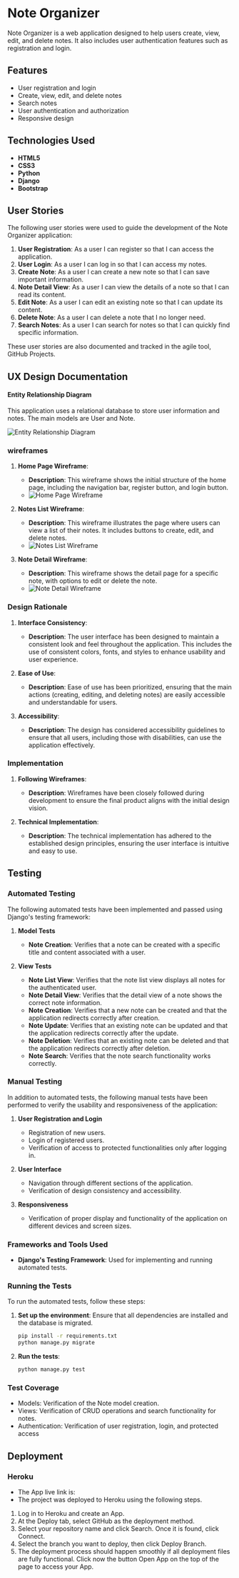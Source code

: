 # Note Organizer

Note Organizer is a web application designed to help users create, view, edit, and delete notes. It also includes user authentication features such as registration and login.

## Features
- User registration and login
- Create, view, edit, and delete notes
- Search notes
- User authentication and authorization
- Responsive design

## Technologies Used

- **HTML5**
- **CSS3**
- **Python**
- **Django**
- **Bootstrap**

## User Stories
The following user stories were used to guide the development of the Note Organizer application:

1. **User Registration**: As a user I can register so that I can access the application.
2. **User Login**: As a user I can log in so that I can access my notes.
3. **Create Note**: As a user I can create a new note so that I can save important information.
4. **Note Detail View**: As a user I can view the details of a note so that I can read its content.
5. **Edit Note**: As a user I can edit an existing note so that I can update its content.
6. **Delete Note**: As a user I can delete a note that I no longer need.
7. **Search Notes**: As a user I can search for notes so that I can quickly find specific information.

These user stories are also documented and tracked in the agile tool, GitHub Projects.

## UX Design Documentation
#### Entity Relationship Diagram
This application uses a relational database to store user information and notes. The main models are User and Note.

![Entity Relationship Diagram]()

### wireframes
1. **Home Page Wireframe**:
    - **Description**: This wireframe shows the initial structure of the home page, including the navigation bar, register button, and login button.
    - ![Home Page Wireframe]()

2. **Notes List Wireframe**:
    - **Description**: This wireframe illustrates the page where users can view a list of their notes. It includes buttons to create, edit, and delete notes.
    - ![Notes List Wireframe]()

3. **Note Detail Wireframe**:
    - **Description**: This wireframe shows the detail page for a specific note, with options to edit or delete the note.
    - ![Note Detail Wireframe]()

### Design Rationale

1. **Interface Consistency**:
    - **Description**: The user interface has been designed to maintain a consistent look and feel throughout the application. This includes the use of consistent colors, fonts, and styles to enhance usability and user experience.

2. **Ease of Use**:
    - **Description**: Ease of use has been prioritized, ensuring that the main actions (creating, editing, and deleting notes) are easily accessible and understandable for users.

3. **Accessibility**:
    - **Description**: The design has considered accessibility guidelines to ensure that all users, including those with disabilities, can use the application effectively.

### Implementation

1. **Following Wireframes**:
    - **Description**: Wireframes have been closely followed during development to ensure the final product aligns with the initial design vision.

2. **Technical Implementation**:
    - **Description**: The technical implementation has adhered to the established design principles, ensuring the user interface is intuitive and easy to use.

## Testing

### Automated Testing
The following automated tests have been implemented and passed using Django's testing framework:

1. **Model Tests**
   - **Note Creation**: Verifies that a note can be created with a specific title and content associated with a user.

2. **View Tests**
   - **Note List View**: Verifies that the note list view displays all notes for the authenticated user.
   - **Note Detail View**: Verifies that the detail view of a note shows the correct note information.
   - **Note Creation**: Verifies that a new note can be created and that the application redirects correctly after creation.
   - **Note Update**: Verifies that an existing note can be updated and that the application redirects correctly after the update.
   - **Note Deletion**: Verifies that an existing note can be deleted and that the application redirects correctly after deletion.
   - **Note Search**: Verifies that the note search functionality works correctly.

### Manual Testing
In addition to automated tests, the following manual tests have been performed to verify the usability and responsiveness of the application:

1. **User Registration and Login**
   - Registration of new users.
   - Login of registered users.
   - Verification of access to protected functionalities only after logging in.

2. **User Interface**
   - Navigation through different sections of the application.
   - Verification of design consistency and accessibility.

3. **Responsiveness**
   - Verification of proper display and functionality of the application on different devices and screen sizes.

### Frameworks and Tools Used

- **Django's Testing Framework**: Used for implementing and running automated tests.

### Running the Tests

To run the automated tests, follow these steps:

1. **Set up the environment**:
    Ensure that all dependencies are installed and the database is migrated.
    ```bash
    pip install -r requirements.txt
    python manage.py migrate
    ```

2. **Run the tests**:
    ```bash
    python manage.py test
    ```

### Test Coverage

- Models: Verification of the Note model creation.
- Views: Verification of CRUD operations and search functionality for notes.
- Authentication: Verification of user registration, login, and protected access


## Deployment

### Heroku

- The App live link is: 
- The project was deployed to Heroku using the following steps.

1. Log in to Heroku and create an App.
2. At the Deploy tab, select GitHub as the deployment method.
3. Select your repository name and click Search. Once it is found, click Connect.
4. Select the branch you want to deploy, then click Deploy Branch.
5. The deployment process should happen smoothly if all deployment files are fully functional. Click now the button Open App on the top of the page to access your App.